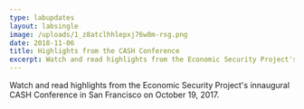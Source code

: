 ```yaml
---
type: labupdates
layout: labsingle
image: /uploads/1_z8atclhhlepxj76w8m-rsg.png
date: 2018-11-06
title: Highlights from the CASH Conference
excerpt: Watch and read highlights from the Economic Security Project's innaugural CASH Conference in San Francisco on October 19, 2017 .
---
```

Watch and read highlights from the Economic Security Project's innaugural CASH Conference in San Francisco on October 19, 2017.